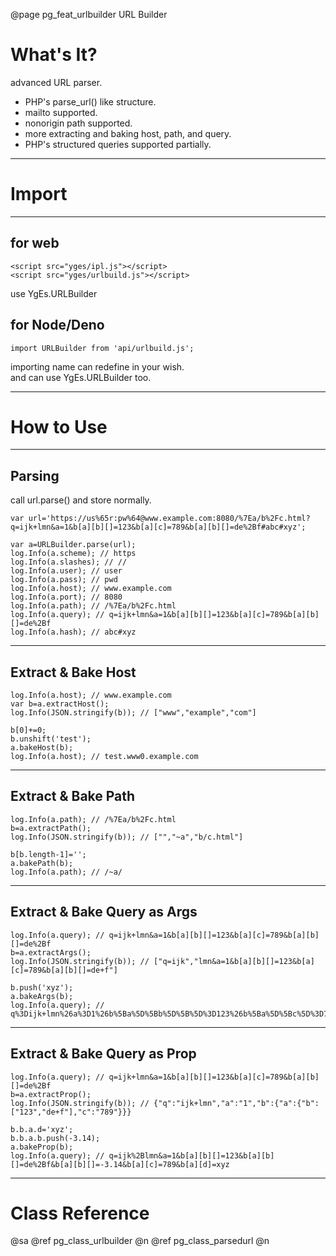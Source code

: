 ﻿@page pg_feat_urlbuilder URL Builder

# What's It?

advanced URL parser.  

- PHP's parse_url() like structure.  
- mailto supported.  
- nonorigin path supported.
- more extracting and baking host, path, and query.  
- PHP's structured queries supported partially.  

-----
# Import

-----
## for web

```
<script src="yges/ipl.js"></script>
<script src="yges/urlbuild.js"></script>
```
use YgEs.URLBuilder

## for Node/Deno

```
import URLBuilder from 'api/urlbuild.js';
```
importing name can redefine in your wish.  
and can use YgEs.URLBuilder too.  

-----
# How to Use

-----
## Parsing

call url.parse() and store normally.  
```
var url='https://us%65r:pw%64@www.example.com:8080/%7Ea/b%2Fc.html?q=ijk+lmn&a=1&b[a][b][]=123&b[a][c]=789&b[a][b][]=de%2Bf#abc#xyz';

var a=URLBuilder.parse(url);
log.Info(a.scheme); // https 
log.Info(a.slashes); // // 
log.Info(a.user); // user 
log.Info(a.pass); // pwd 
log.Info(a.host); // www.example.com
log.Info(a.port); // 8080 
log.Info(a.path); // /%7Ea/b%2Fc.html 
log.Info(a.query); // q=ijk+lmn&a=1&b[a][b][]=123&b[a][c]=789&b[a][b][]=de%2Bf 
log.Info(a.hash); // abc#xyz 
```

-----
## Extract & Bake Host

```
log.Info(a.host); // www.example.com
var b=a.extractHost();
log.Info(JSON.stringify(b)); // ["www","example","com"]

b[0]+=0;
b.unshift('test');
a.bakeHost(b);
log.Info(a.host); // test.www0.example.com 
```

-----
## Extract & Bake Path

```
log.Info(a.path); // /%7Ea/b%2Fc.html 
b=a.extractPath();
log.Info(JSON.stringify(b)); // ["","~a","b/c.html"]

b[b.length-1]='';
a.bakePath(b);
log.Info(a.path); // /~a/
```

-----
## Extract & Bake Query as Args

```
log.Info(a.query); // q=ijk+lmn&a=1&b[a][b][]=123&b[a][c]=789&b[a][b][]=de%2Bf 
b=a.extractArgs();
log.Info(JSON.stringify(b)); // ["q=ijk","lmn&a=1&b[a][b][]=123&b[a][c]=789&b[a][b][]=de+f"]

b.push('xyz');
a.bakeArgs(b);
log.Info(a.query); // q%3Dijk+lmn%26a%3D1%26b%5Ba%5D%5Bb%5D%5B%5D%3D123%26b%5Ba%5D%5Bc%5D%3D789%26b%5Ba%5D%5Bb%5D%5B%5D%3Dde%2Bf+xyz 
```

-----
## Extract & Bake Query as Prop

```
log.Info(a.query); // q=ijk+lmn&a=1&b[a][b][]=123&b[a][c]=789&b[a][b][]=de%2Bf 
b=a.extractProp();
log.Info(JSON.stringify(b)); // {"q":"ijk+lmn","a":"1","b":{"a":{"b":["123","de+f"],"c":"789"}}}

b.b.a.d='xyz';
b.b.a.b.push(-3.14);
a.bakeProp(b);
log.Info(a.query); // q=ijk%2Blmn&a=1&b[a][b][]=123&b[a][b][]=de%2Bf&b[a][b][]=-3.14&b[a][c]=789&b[a][d]=xyz
```

-----
# Class Reference

@sa @ref pg_class_urlbuilder @n
	@ref pg_class_parsedurl @n
